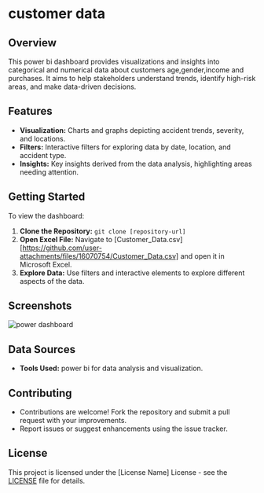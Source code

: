 
# customer data

## Overview
This power bi dashboard provides visualizations and insights into categorical and numerical data about customers age,gender,income and purchases. It aims to help stakeholders understand trends, identify high-risk areas, and make data-driven decisions.

## Features
- **Visualization:** Charts and graphs depicting accident trends, severity, and locations.
- **Filters:** Interactive filters for exploring data by date, location, and accident type.
- **Insights:** Key insights derived from the data analysis, highlighting areas needing attention.

## Getting Started
To view the dashboard:
1. **Clone the Repository:** `git clone [repository-url]`
2. **Open Excel File:** Navigate to [Customer_Data.csv][https://github.com/user-attachments/files/16070754/Customer_Data.csv] and open it in Microsoft Excel.
3. **Explore Data:** Use filters and interactive elements to explore different aspects of the data.

## Screenshots
![power dashboard](https://github.com/fatmamohsenmohamed/f/assets/125199503/e0fa5a2c-68bd-4c90-8c78-1cd802b36b35)

## Data Sources
- **Tools Used:** power bi for data analysis and visualization.

## Contributing
- Contributions are welcome! Fork the repository and submit a pull request with your improvements.
- Report issues or suggest enhancements using the issue tracker.

## License
This project is licensed under the [License Name] License - see the [LICENSE](LICENSE) file for details.
 

